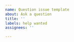 ```yaml
---
name: Question issue template
about: Ask a question
title: ''
labels: help wanted
assignees: ''

---
```



